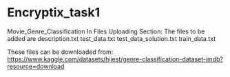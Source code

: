 # Encryptix_task1
Movie_Genre_Classification
In Files Uploading Section: The files to be added are
                            description.txt
                            test_data.txt
                            test_data_solution.txt
                            train_data.txt
                            
These files can be downloaded from: https://www.kaggle.com/datasets/hijest/genre-classification-dataset-imdb?resource=download
